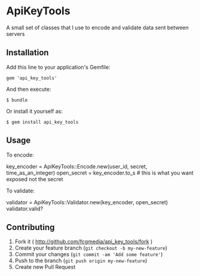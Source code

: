 # ApiKeyTools

A small set of classes that I use to encode and validate data sent between servers

## Installation

Add this line to your application's Gemfile:

    gem 'api_key_tools'

And then execute:

    $ bundle

Or install it yourself as:

    $ gem install api_key_tools

## Usage

To encode:

  key_encoder = ApiKeyTools::Encode.new(user_id, secret, time_as_an_integer)
  open_secret = key_encoder.to_s # this is what you want exposed not the secret

To validate:

  validator = ApiKeyTools::Validator.new(key_encoder, open_secret)
  validator.valid?


## Contributing

1. Fork it ( http://github.com/fcgmedia/api_key_tools/fork )
2. Create your feature branch (`git checkout -b my-new-feature`)
3. Commit your changes (`git commit -am 'Add some feature'`)
4. Push to the branch (`git push origin my-new-feature`)
5. Create new Pull Request
